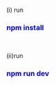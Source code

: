 <head>
 <style> 
  h3 {color: blue;}

</style> 
 </head>

<p>(i) run <h3 id="install--command">npm install</h3></p>
</br>
<p>(ii)run <h3 id="install--command">npm run dev</h3></p>


